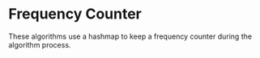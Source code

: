 # Frequency Counter

These algorithms use a hashmap to keep a frequency counter during the algorithm process. 

